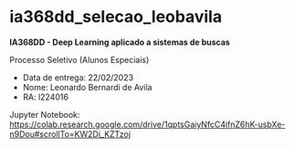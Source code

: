 # ia368dd_selecao_leobavila
**IA368DD - Deep Learning aplicado a sistemas de buscas**

Processo Seletivo (Alunos Especiais)

*   Data de entrega: 22/02/2023
*   Nome: Leonardo Bernardi de Avila
*   RA: l224016

Jupyter Notebook: https://colab.research.google.com/drive/1qptsGaiyNfcC4ifnZ6hK-usbXe-n9Dou#scrollTo=KW2Di_KZTzoj
